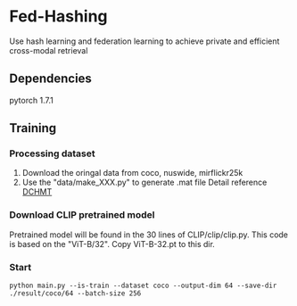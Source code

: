 # Fed-Hashing
Use hash learning and federation learning to achieve private and efficient cross-modal retrieval

## Dependencies
pytorch 1.7.1

## Training
### Processing dataset
1. Download the oringal data from coco, nuswide, mirflickr25k
2. Use the "data/make_XXX.py" to generate .mat file
Detail reference [DCHMT](https://github.com/kalenforn/DCHMT)

### Download CLIP pretrained model
Pretrained model will be found in the 30 lines of CLIP/clip/clip.py. This code is based on the "ViT-B/32".
Copy ViT-B-32.pt to this dir.

### Start
```
python main.py --is-train --dataset coco --output-dim 64 --save-dir ./result/coco/64 --batch-size 256
```
